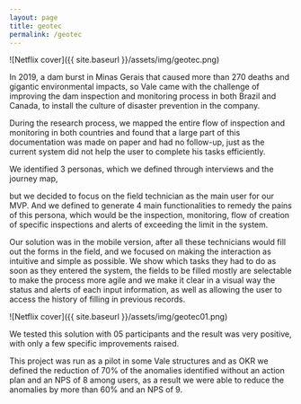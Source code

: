 ```yaml
---
layout: page
title: geotec
permalink: /geotec
---
```


![Netflix cover]({{ site.baseurl }}/assets/img/geotec.png)

In 2019, a dam burst in Minas Gerais that caused more than 270 deaths and gigantic environmental impacts, so Vale came with the challenge of improving the dam inspection and monitoring process in both Brazil and Canada, to install the culture of disaster prevention in the company.

During the research process, we mapped the entire flow of inspection and monitoring in both countries and found that a large part of this documentation was made on paper and had no follow-up, just as the current system did not help the user to complete his tasks efficiently.

We identified 3 personas, which we defined through interviews and the journey map,

but we decided to focus on the field technician as the main user for our MVP. And we defined to generate 4 main functionalities to remedy the pains of this persona, which would be the inspection, monitoring, flow of creation of specific inspections and alerts of exceeding the limit in the system.

Our solution was in the mobile version, after all these technicians would fill out the forms in the field, and we focused on making the interaction as intuitive and simple as possible. We show which tasks they had to do as soon as they entered the system, the fields to be filled mostly are selectable to make the process more agile and we make it clear in a visual way the status and alerts of each input information, as well as allowing the user to access the history of filling in previous records.

![Netflix cover]({{ site.baseurl }}/assets/img/geotec01.png)

We tested this solution with 05 participants and the result was very positive, with only a few specific improvements raised.

This project was run as a pilot in some Vale structures and as OKR we defined the reduction of 70% of the anomalies identified without an action plan and an NPS of 8 among users, as a result we were able to reduce the anomalies by more than 60% and an NPS of 9.